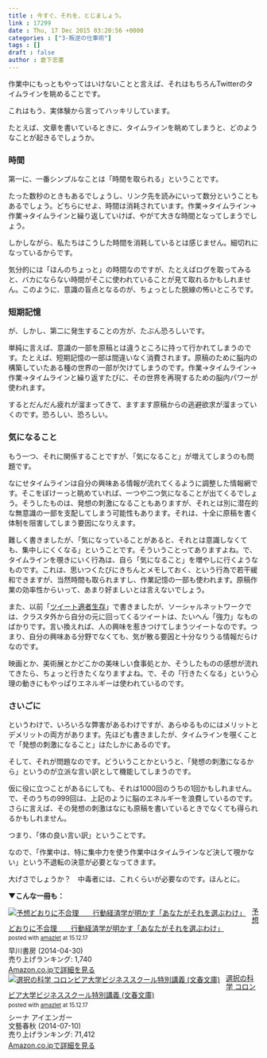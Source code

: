 ```yaml
---
title : 今すぐ、それを、とじましょう。
link : 17299
date : Thu, 17 Dec 2015 03:20:56 +0000
categories : ["3-叛逆の仕事術"]
tags : []
draft : false
author : 倉下忠憲
---
```


作業中にもっともやってはいけないことと言えば、それはもちろんTwitterのタイムラインを眺めることです。

これはもう、実体験から言ってハッキリしています。

たとえば、文章を書いているときに、タイムラインを眺めてしまうと、どのようなことが起きるでしょうか。

<H3>時間</H3>

第一に、一番シンプルなことは「時間を取られる」ということです。

たった数秒のときもあるでしょうし、リンク先を読みにいって数分ということもあるでしょう。どちらにせよ、時間は消耗されています。作業→タイムライン→作業→タイムラインと繰り返していけば、やがて大きな時間となってしまうでしょう。

しかしながら、私たちはこうした時間を消耗しているとは感じません。細切れになっているからです。

気分的には「ほんのちょっと」の時間なのですが、たとえばログを取ってみると、バカにならない時間がそこに使われていることが見て取れるかもしれません。このように、意識の盲点となるのが、ちょっとした脱線の怖いところです。

<H3>短期記憶</H3>

が、しかし、第二に発生することの方が、たぶん恐ろしいです。

単純に言えば、意識の一部を原稿とは違うところに持って行かれてしまうのです。たとえば、短期記憶の一部は間違いなく消費されます。原稿のために脳内の構築していたある種の世界の一部が欠けてしまうのです。作業→タイムライン→作業→タイムラインと繰り返すたびに、その世界を再現するための脳内パワーが使われます。

するとだんだん疲れが溜まってきて、ますます原稿からの逃避欲求が溜まっていくのです。恐ろしい、恐ろしい。

<H3>気になること</H3>

もう一つ、それに関係することですが、「気になること」が増えてしまうのも問題です。

なにせタイムラインは自分の興味ある情報が流れてくるように調整した情報網です。そこをぼけーっと眺めていれば、一つや二つ気になることが出てくるでしょう。そうしたものは、発想の刺激になることもありますが、それとは別に潜在的な無意識の一部を支配してしまう可能性もあります。それは、十全に原稿を書く体制を阻害してしまう要因になりえます。

難しく書きましたが、「気になっていることがあると、それとは意識しなくても、集中しにくくなる」ということです。そういうことってありますよね。で、タイムラインを覗きにいく行為は、自ら「気になること」を増やしに行くようなものです。これは、思いつくたびにきちんとメモしておく、という行為で若干緩和できますが、当然時間も取られますし、作業記憶の一部も使われます。原稿作業の効率性からいって、あまり好ましいとは言えないでしょう。

また、以前「<a href="https://rashita.net/blog/?p=17085">ツイート適者生存</a>」で書きましたが、ソーシャルネットワークでは、クラスタ外から自分の元に回ってくるツイートは、たいへん「強力」なものばかりです。言い換えれば、人の興味を惹きつけてしまうツイートなのです。つまり、自分の興味ある分野でなくても、気が散る要因と十分なりうる情報だらけなのです。

映画とか、美術展とかどこかの美味しい食事処とか、そうしたものの感想が流れてきたら、ちょっと行きたくなりますよね。で、その「行きたくなる」という心理の動きにもやっぱりエネルギーは使われているのです。

<H3>さいごに</H3>

というわけで、いろいろな弊害があるわけですが、あらゆるものにはメリットとデメリットの両方があります。先ほども書きましたが、タイムラインを覗くことで「発想の刺激になること」はたしかにあるのです。

そして、それが問題なのです。どういうことかというと、「発想の刺激になるから」というのが立派な言い訳として機能してしまうのです。

仮に役に立つことがあるにしても、それは1000回のうちの1回かもしれません。で、そのうちの999回は、上記のように脳のエネルギーを浪費しているのです。さらに言えば、その発想の刺激はなにも原稿を書いているときでなくても得られるかもしれません。

つまり、「体の良い言い訳」ということです。

なので、「作業中は、特に集中力を使う作業中はタイムラインなど決して覗かない」という不退転の決意が必要となってきます。

大げさでしょうか？　中毒者には、これくらいが必要なのです。ほんとに。

<strong>▼こんな一冊も：</strong>

<div class="amazlet-box" style="margin-bottom:0px;"><div class="amazlet-image" style="float:left;margin:0px 12px 1px 0px;"><a href="http://www.amazon.co.jp/exec/obidos/ASIN/B00K1A75N4/rashita1000-22/ref=nosim/" name="amazletlink" target="_blank"><img src="http://ecx.images-amazon.com/images/I/41aFMoc7SyL._SL160_.jpg" alt="予想どおりに不合理　　行動経済学が明かす「あなたがそれを選ぶわけ」" style="border: none;" /></a></div><div class="amazlet-info" style="line-height:120%; margin-bottom: 10px"><div class="amazlet-name" style="margin-bottom:10px;line-height:120%"><a href="http://www.amazon.co.jp/exec/obidos/ASIN/B00K1A75N4/rashita1000-22/ref=nosim/" name="amazletlink" target="_blank">予想どおりに不合理　　行動経済学が明かす「あなたがそれを選ぶわけ」</a><div class="amazlet-powered-date" style="font-size:80%;margin-top:5px;line-height:120%">posted with <a href="http://www.amazlet.com/" title="amazlet" target="_blank">amazlet</a> at 15.12.17</div></div><div class="amazlet-detail">早川書房 (2014-04-30)<br />売り上げランキング: 1,740<br /></div><div class="amazlet-sub-info" style="float: left;"><div class="amazlet-link" style="margin-top: 5px"><a href="http://www.amazon.co.jp/exec/obidos/ASIN/B00K1A75N4/rashita1000-22/ref=nosim/" name="amazletlink" target="_blank">Amazon.co.jpで詳細を見る</a></div></div></div><div class="amazlet-footer" style="clear: left"></div></div>

<div class="amazlet-box" style="margin-bottom:0px;"><div class="amazlet-image" style="float:left;margin:0px 12px 1px 0px;"><a href="http://www.amazon.co.jp/exec/obidos/ASIN/4167901552/rashita1000-22/ref=nosim/" name="amazletlink" target="_blank"><img src="http://ecx.images-amazon.com/images/I/51YvjT3b6VL._SL160_.jpg" alt="選択の科学 コロンビア大学ビジネススクール特別講義 (文春文庫)" style="border: none;" /></a></div><div class="amazlet-info" style="line-height:120%; margin-bottom: 10px"><div class="amazlet-name" style="margin-bottom:10px;line-height:120%"><a href="http://www.amazon.co.jp/exec/obidos/ASIN/4167901552/rashita1000-22/ref=nosim/" name="amazletlink" target="_blank">選択の科学 コロンビア大学ビジネススクール特別講義 (文春文庫)</a><div class="amazlet-powered-date" style="font-size:80%;margin-top:5px;line-height:120%">posted with <a href="http://www.amazlet.com/" title="amazlet" target="_blank">amazlet</a> at 15.12.17</div></div><div class="amazlet-detail">シーナ アイエンガー <br />文藝春秋 (2014-07-10)<br />売り上げランキング: 71,412<br /></div><div class="amazlet-sub-info" style="float: left;"><div class="amazlet-link" style="margin-top: 5px"><a href="http://www.amazon.co.jp/exec/obidos/ASIN/4167901552/rashita1000-22/ref=nosim/" name="amazletlink" target="_blank">Amazon.co.jpで詳細を見る</a></div></div></div><div class="amazlet-footer" style="clear: left"></div></div>



